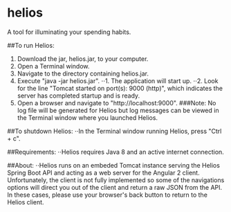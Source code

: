 # helios
A tool for illuminating your spending habits.

##To run Helios:
1. Download the jar, helios.jar, to your computer.
2. Open a Terminal window.
3. Navigate to the directory containing helios.jar.
4. Execute "java -jar helios.jar".
⋅⋅1. The application will start up.
⋅⋅2. Look for the line "Tomcat started on port(s): 9000 (http)", which indicates the server has completed startup and is ready.
5. Open a browser and navigate to "http://localhost:9000".
###Note: No log file will be generated for Helios but log messages can be viewed in the Terminal window where you launched Helios.

##To shutdown Helios:
⋅⋅In the Terminal window running Helios, press "Ctrl + c".

##Requirements:
⋅⋅Helios requires Java 8 and an active internet connection.

##About:
⋅⋅Helios runs on an embeded Tomcat instance serving the Helios Spring Boot API and acting as a web server for the Angular 2 client. Unfortunately, the client is not fully implemented so some of the navigations options will direct you out of the client and return a raw JSON from the API. In these cases, please use your browser's back button to return to the Helios client.  
